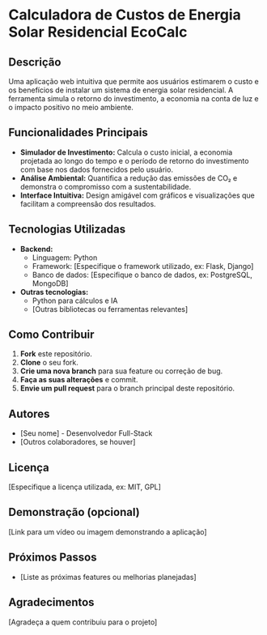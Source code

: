 # Calculadora de Custos de Energia Solar Residencial EcoCalc

## Descrição
Uma aplicação web intuitiva que permite aos usuários estimarem o custo e os benefícios de instalar um sistema de energia solar residencial. A ferramenta simula o retorno do investimento, a economia na conta de luz e o impacto positivo no meio ambiente. 

## Funcionalidades Principais
* **Simulador de Investimento:** Calcula o custo inicial, a economia projetada ao longo do tempo e o período de retorno do investimento com base nos dados fornecidos pelo usuário.
* **Análise Ambiental:** Quantifica a redução das emissões de CO₂ e demonstra o compromisso com a sustentabilidade.
* **Interface Intuitiva:** Design amigável com gráficos e visualizações que facilitam a compreensão dos resultados.

## Tecnologias Utilizadas
* **Backend:**
    * Linguagem: Python
    * Framework: [Especifique o framework utilizado, ex: Flask, Django]
    * Banco de dados: [Especifique o banco de dados, ex: PostgreSQL, MongoDB]
* **Outras tecnologias:**
    * Python para cálculos e IA
    * [Outras bibliotecas ou ferramentas relevantes]

## Como Contribuir
1. **Fork** este repositório.
2. **Clone** o seu fork.
3. **Crie uma nova branch** para sua feature ou correção de bug.
4. **Faça as suas alterações** e commit.
5. **Envie um pull request** para o branch principal deste repositório.

## Autores
* [Seu nome] - Desenvolvedor Full-Stack
* [Outros colaboradores, se houver]

## Licença
[Especifique a licença utilizada, ex: MIT, GPL]

## Demonstração (opcional)
[Link para um vídeo ou imagem demonstrando a aplicação]

## Próximos Passos
* [Liste as próximas features ou melhorias planejadas]

## Agradecimentos
[Agradeça a quem contribuiu para o projeto]
